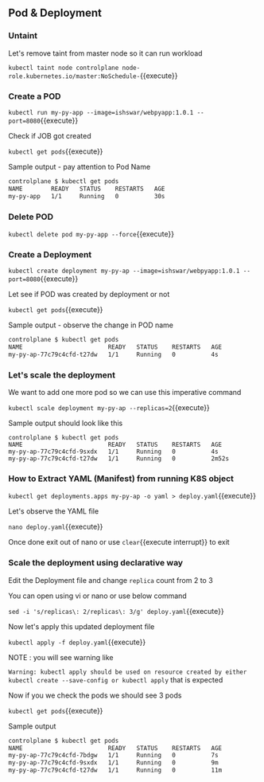 ## Pod & Deployment 

### Untaint 

Let's remove taint from master node so it can run workload 

`kubectl taint node controlplane node-role.kubernetes.io/master:NoSchedule-`{{execute}}

### Create a POD 

`kubectl run my-py-app --image=ishswar/webpyapp:1.0.1 --port=8080`{{execute}}

Check if JOB got created 

`kubectl get pods`{{execute}}

Sample output - pay attention to Pod Name  

```bash
controlplane $ kubectl get pods
NAME        READY   STATUS    RESTARTS   AGE
my-py-app   1/1     Running   0          30s
```

### Delete POD 

`kubectl delete pod my-py-app --force`{{execute}}

### Create a Deployment 

`kubectl create deployment my-py-ap --image=ishswar/webpyapp:1.0.1 --port=8080`{{execute}}

Let see if POD was created by deployment or not 

`kubectl get pods`{{execute}}

Sample output - observe the change in POD name 

```bash
controlplane $ kubectl get pods
NAME                        READY   STATUS    RESTARTS   AGE
my-py-ap-77c79c4cfd-t27dw   1/1     Running   0          4s
```

### Let's scale the deployment 

We want to add one more pod so we can use this imperative command 

`kubectl scale deployment my-py-ap --replicas=2`{{execute}}

Sample output should look like this 

```
controlplane $ kubectl get pods
NAME                        READY   STATUS    RESTARTS   AGE
my-py-ap-77c79c4cfd-9sxdx   1/1     Running   0          4s
my-py-ap-77c79c4cfd-t27dw   1/1     Running   0          2m52s
```

### How to Extract YAML (Manifest) from running K8S object 

`kubectl get deployments.apps my-py-ap -o yaml > deploy.yaml`{{execute}}

Let's observe the YAML file 

`nano deploy.yaml`{{execute}}

Once done exit out of nano or use `clear`{{execute interrupt}} to exit 


### Scale the deployment using declarative way 

Edit the Deployment file and change `replica` count from 2 to 3 

You can open using vi or nano or use below command 

`sed -i 's/replicas\: 2/replicas\: 3/g' deploy.yaml`{{execute}}

Now let's apply this updated deployment file 

`kubectl apply -f deploy.yaml`{{execute}}

NOTE : you will see warning like 

`Warning: kubectl apply should be used on resource created by either kubectl create --save-config or kubectl apply` that is expected 

Now if you we check the pods we should see 3 pods 

`kubectl get pods`{{execute}}

Sample output 

```bash
controlplane $ kubectl get pods
NAME                        READY   STATUS    RESTARTS   AGE
my-py-ap-77c79c4cfd-7bdgw   1/1     Running   0          7s
my-py-ap-77c79c4cfd-9sxdx   1/1     Running   0          9m
my-py-ap-77c79c4cfd-t27dw   1/1     Running   0          11m
```
